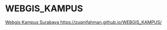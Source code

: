# WEBGIS_KAMPUS
[Webgis Kampus Surabaya ](https://zuqnifahman.github.io/WEBGIS_KAMPUS/)https://zuqnifahman.github.io/WEBGIS_KAMPUS/

